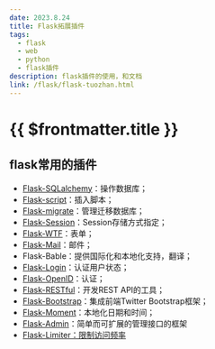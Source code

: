 ```yaml
---
date: 2023.8.24
title: Flask拓展插件
tags:
  - flask
  - web
  - python
  - flask插件
description: flask插件的使用，和文档
link: /flask/flask-tuozhan.html
---
```


# {{ $frontmatter.title }}

## flask常用的插件

- [Flask-SQLalchemy](https://flask-sqlalchemy.palletsprojects.com/en/3.0.x/)：操作数据库；
- [Flask-script](https://app.travis-ci.com/smurfix/flask-script)：插入脚本；
- [Flask-migrate](https://github.com/miguelgrinberg/Flask-Migrate)：管理迁移数据库；
- [Flask-Session](https://flask-session.readthedocs.io/en/latest/)：Session存储方式指定；
- [Flask-WTF](https://flask-wtf.readthedocs.io)：表单；
- [Flask-Mail](https://packages.python.org/Flask-Mail/)：邮件；
- Flask-Bable：提供国际化和本地化支持，翻译；
- [Flask-Login](https://flask-login.readthedocs.io/en/latest/)：认证用户状态；
- [Flask-OpenID](http://packages.python.org/Flask-OpenID/)：认证；
- [Flask-RESTful](https://flask-restful.readthedocs.io)：开发REST API的工具；
- [Flask-Bootstrap](https://pypi.python.org/pypi/Flask-Bootstrap)：集成前端Twitter Bootstrap框架；
- [Flask-Moment](https://flask-moment.readthedocs.io/en/latest/)：本地化日期和时间；
- [Flask-Admin](https://flask-admin.readthedocs.io/en/latest/)：简单而可扩展的管理接口的框架
- <a href="/flask/flask-limiter.html">Flask-Limiter：限制访问频率</a>

